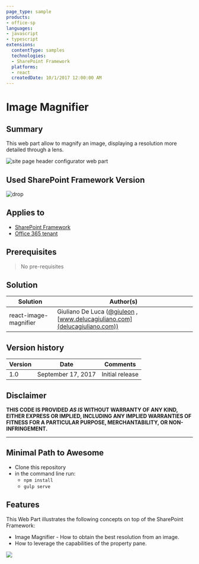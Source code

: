 ```yaml
---
page_type: sample
products:
- office-sp
languages:
- javascript
- typescript
extensions:
  contentType: samples
  technologies:
  - SharePoint Framework
  platforms:
  - react
  createdDate: 10/1/2017 12:00:00 AM
---
```

# Image Magnifier

## Summary
This web part allow to magnify an image, displaying a resolution more detailed through a lens.

![site page header configurator web part](./assets/spfx-react-image-magnifier.gif)

## Used SharePoint Framework Version 
![drop](https://img.shields.io/badge/SPFx-GA-green.svg)

## Applies to

* [SharePoint Framework](https://docs.microsoft.com/sharepoint/dev/spfx/sharepoint-framework-overview)
* [Office 365 tenant](https://docs.microsoft.com/sharepoint/dev/spfx/set-up-your-development-environment)

## Prerequisites
 
> No pre-requisites

## Solution

Solution|Author(s)
--------|---------
react-image-magnifier|Giuliano De Luca ([@giuleon](https://twitter.com/giuleon) , [www.delucagiuliano.com](delucagiuliano.com))


## Version history

Version|Date|Comments
-------|----|--------
1.0|September 17, 2017|Initial release

## Disclaimer
**THIS CODE IS PROVIDED *AS IS* WITHOUT WARRANTY OF ANY KIND, EITHER EXPRESS OR IMPLIED, INCLUDING ANY IMPLIED WARRANTIES OF FITNESS FOR A PARTICULAR PURPOSE, MERCHANTABILITY, OR NON-INFRINGEMENT.**

---

## Minimal Path to Awesome

- Clone this repository
- in the command line run:
  - `npm install`
  - `gulp serve`

## Features
This Web Part illustrates the following concepts on top of the SharePoint Framework:

- Image Magnifier - How to obtain the best resolution from an image.
- How to leverage the capabilities of the property pane.

<img src="https://telemetry.sharepointpnp.com/sp-dev-fx-webparts/samples/react-image-magnifier" />
